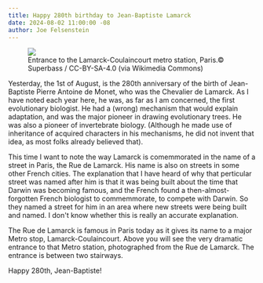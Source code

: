 ```yaml
---
title: Happy 280th birthday to Jean-Baptiste Lamarck
date: 2024-08-02 11:00:00 -08
author: Joe Felsenstein
---
```


<figure><img src="[Lamarck-Coulaincourt metro station](https://github.com/PandasThumb/uploads/2024/2022-04-12-Metro_Lamarck_-_Caulaincourt-8402.jpg) width="640px"><figcaption>Entrance to the Lamarck-Coulaincourt metro station, Paris.© Superbass / CC-BY-SA-4.0 (via Wikimedia Commons)</figcaption></figure>

  
</figcaption>

Yesterday, the 1st of August, is the 280th anniversary of the birth of Jean-Baptiste Pierre Antoine 
de Monet, who was the Chevalier de Lamarck.  As I have noted each year here, he was, 
as far as I am concerned, the first evolutionary biologist.  He had a (wrong) mechanism 
that would explain adaptation, and was the major pioneer in drawing evolutionary 
trees.  He was also a pioneer of invertebrate biology.  (Although he made use of 
inheritance of acquired characters in his mechanisms, he did not invent that idea, 
as most folks already believed that).

This time I want to note the way Lamarck is comemmorated in the name of a street 
in Paris, the Rue de Lamarck.  His name is also on streets in some other French cities. 
The explanation that I have heard of why that perticular street was named after him 
is that it was being built about the time that Darwin was becoming famous, and the 
French found a then-almost-forgotten French biologist to commemmorate, to compete with 
Darwin.  So they named a street for him in an area where new streets were being built and named.  I don't know whether this is really an accurate explanation.

The Rue de Lamarck is famous in Paris today as it gives its name to a major Metro 
stop, Lamarck-Coulaincourt.  Above you will see the very dramatic entrance to 
that Metro station, photographed from the Rue de Lamarck.  The entrance is between 
two stairways.

Happy 280th, Jean-Baptiste!









